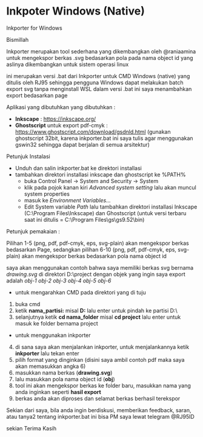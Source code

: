 # Inkpoter Windows (Native) 
Inkporter for Windows

Bismillah

Inkporter merupakan tool sederhana yang dikembangkan oleh @raniaamina untuk mengekspor berkas .svg bedasarkan pola pada nama object id yang aslinya dikembangkan untuk sistem operasi linux

ini merupakan versi .bat dari Inkporter untuk CMD Windows (native) yang ditulis oleh RJ95
sehingga pengguna Windows dapat melakukan batch export svg tanpa menginstall WSL
dalam versi .bat ini saya menambahkan export bedasarkan page

Aplikasi yang dibutuhkan yang dibutuhkan :
- **Inkscape** : https://inkscape.org/
- **Ghostscript** untuk export pdf-cmyk : https://www.ghostscript.com/download/gsdnld.html (gunakan ghostscript 32bit, karena inkporter.bat ini saya tulis agar menggunakan gswin32 sehingga dapat berjalan di semua arsitektur)

Petunjuk Instalasi

- Unduh dan salin inkporter.bat ke direktori installasi
- tambahkan direktori installasi inkscape dan ghostscript ke %PATH%
	- buka Control Panel -> System and Security -> System 
	- klik pada pojok kanan kiri *Advanced system setting* lalu akan muncul system properties
	- masuk ke *Environment Variables...*
	- Edit System variable *Path* lalu tambahkan direktori installasi Inkscape (C:\Program Files\Inkscape) dan Ghostscript (untuk versi terbaru saat ini ditulis = C:\Program Files\gs\gs9.52\bin)

Petunjuk pemakaian :

Pilihan 1-5 (png, pdf, pdf-cmyk, eps, svg-plain) akan mengekspor berkas bedasarkan Page,
sedangkan pilihan 6-10 (png, pdf, pdf-cmyk, eps, svg-plain) akan mengekspor berkas bedasarkan pola nama object id

saya akan menggunakan contoh bahwa saya memiliki berkas svg bernama *drawing.svg* di direktori D:\project
dengan objek yang ingin saya export adalah *obj-1* *obj-2* *obj-3* *obj-4* *obj-5* *obj-6*
* untuk mengarahkan CMD pada direktori yang di tuju

1. buka cmd
2. ketik **nama_partisi:** misal **D:** lalu enter untuk pindah ke partisi D:\
3. selanjutnya ketik **cd nama_folder** misal **cd project** lalu enter untuk masuk ke folder bernama project

* untuk menggunakan inkporter

4. di sana saya akan menjalankan inkporter, untuk menjalankannya ketik **inkporter** lalu tekan enter
5. pilih format yang dinginkan (disini saya ambil contoh pdf maka saya akan memasukkan angka 6)
6. masukkan nama berkas (**drawing.svg**)
7. lalu masukkan pola nama object id (**obj**)
8. tool ini akan mengekspor berkas ke folder baru, masukkan nama yang anda inginkan seperti **hasil export**
9. berkas anda akan diproses dan selamat berkas berhasil terekspor

Sekian dari saya, bila anda ingin berdiskusi, memberikan feedback, saran, atau tanya2 tentang inkporter.bat ini bisa PM saya lewat telegram @RJ95ID

sekian Terima Kasih
